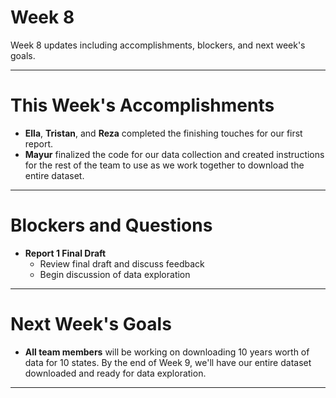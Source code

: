 # Week 8
Week 8 updates including accomplishments, blockers, and next week's goals.

---

# This Week's Accomplishments

  - **Ella**, **Tristan**, and **Reza** completed the finishing touches for our first report.
  - **Mayur** finalized the code for our data collection and created instructions for the rest of the team to use as we work together to download the entire dataset.

---

# Blockers and Questions

  - **Report 1 Final Draft**
    - Review final draft and discuss feedback
    - Begin discussion of data exploration

---

# Next Week's Goals

  - **All team members** will be working on downloading 10 years worth of data for 10 states. By the end of Week 9, we'll have our entire dataset downloaded and ready for data exploration.

---
